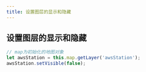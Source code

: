 ```yaml
---
title: 设置图层的显示和隐藏
---
```


## 设置图层的显示和隐藏

```js
// map为初始化的地图对象
let awsStation = this.map.getLayer('awsStation');
awsStation.setVisible(false);
```
